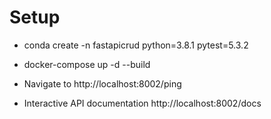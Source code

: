# Setup 

- conda create -n fastapicrud python=3.8.1 pytest=5.3.2 

- docker-compose up -d --build

- Navigate to http://localhost:8002/ping

- Interactive API documentation http://localhost:8002/docs